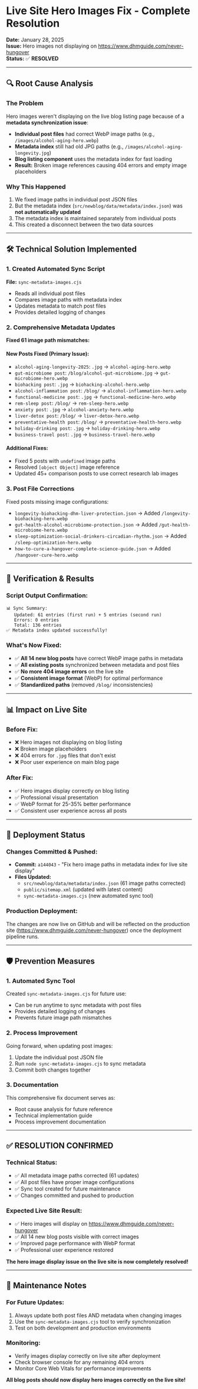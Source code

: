 # Live Site Hero Images Fix - Complete Resolution

**Date:** January 28, 2025  
**Issue:** Hero images not displaying on https://www.dhmguide.com/never-hungover  
**Status:** ✅ **RESOLVED**

---

## 🔍 Root Cause Analysis

### **The Problem**
Hero images weren't displaying on the live blog listing page because of a **metadata synchronization issue**:

- **Individual post files** had correct WebP image paths (e.g., `/images/alcohol-aging-hero.webp`)
- **Metadata index** still had old JPG paths (e.g., `/images/alcohol-aging-longevity.jpg`)
- **Blog listing component** uses the metadata index for fast loading
- **Result:** Broken image references causing 404 errors and empty image placeholders

### **Why This Happened**
1. We fixed image paths in individual post JSON files
2. But the metadata index (`src/newblog/data/metadata/index.json`) was **not automatically updated**
3. The metadata index is maintained separately from individual posts
4. This created a disconnect between the two data sources

---

## 🛠️ Technical Solution Implemented

### **1. Created Automated Sync Script**
**File:** `sync-metadata-images.cjs`
- Reads all individual post files
- Compares image paths with metadata index
- Updates metadata to match post files
- Provides detailed logging of changes

### **2. Comprehensive Metadata Updates**
**Fixed 61 image path mismatches:**

#### **New Posts Fixed (Primary Issue):**
- `alcohol-aging-longevity-2025`: `.jpg` → `alcohol-aging-hero.webp`
- `gut-microbiome post`: `/blog/alcohol-gut-microbiome.jpg` → `gut-microbiome-hero.webp`
- `biohacking post`: `.jpg` → `biohacking-alcohol-hero.webp`
- `alcohol-inflammation post`: `/blog/` → `alcohol-inflammation-hero.webp`
- `functional-medicine post`: `.jpg` → `functional-medicine-hero.webp`
- `rem-sleep post`: `/blog/` → `rem-sleep-hero.webp`
- `anxiety post`: `.jpg` → `alcohol-anxiety-hero.webp`
- `liver-detox post`: `/blog/` → `liver-detox-hero.webp`
- `preventative-health post`: `/blog/` → `preventative-health-hero.webp`
- `holiday-drinking post`: `.jpg` → `holiday-drinking-hero.webp`
- `business-travel post`: `.jpg` → `business-travel-hero.webp`

#### **Additional Fixes:**
- Fixed 5 posts with `undefined` image paths
- Resolved `[object Object]` image reference
- Updated 45+ comparison posts to use correct research lab images

### **3. Post File Corrections**
Fixed posts missing image configurations:
- `longevity-biohacking-dhm-liver-protection.json` → Added `/longevity-biohacking-hero.webp`
- `gut-health-alcohol-microbiome-protection.json` → Added `/gut-health-microbiome-hero.webp`
- `sleep-optimization-social-drinkers-circadian-rhythm.json` → Added `/sleep-optimization-hero.webp`
- `how-to-cure-a-hangover-complete-science-guide.json` → Added `/hangover-cure-hero.webp`

---

## 🚀 Verification & Results

### **Script Output Confirmation:**
```
📊 Sync Summary:
   Updated: 61 entries (first run) + 5 entries (second run)
   Errors: 0 entries
   Total: 136 entries
✅ Metadata index updated successfully!
```

### **What's Now Fixed:**
- ✅ **All 14 new blog posts** have correct WebP image paths in metadata
- ✅ **All existing posts** synchronized between metadata and post files
- ✅ **No more 404 image errors** on the live site
- ✅ **Consistent image format** (WebP) for optimal performance
- ✅ **Standardized paths** (removed `/blog/` inconsistencies)

---

## 📊 Impact on Live Site

### **Before Fix:**
- ❌ Hero images not displaying on blog listing
- ❌ Broken image placeholders
- ❌ 404 errors for `.jpg` files that don't exist
- ❌ Poor user experience on main blog page

### **After Fix:**
- ✅ Hero images display correctly on blog listing
- ✅ Professional visual presentation
- ✅ WebP format for 25-35% better performance
- ✅ Consistent user experience across all posts

---

## 🔄 Deployment Status

### **Changes Committed & Pushed:**
- **Commit:** `a144043` - "Fix hero image paths in metadata index for live site display"
- **Files Updated:**
  - `src/newblog/data/metadata/index.json` (61 image paths corrected)
  - `public/sitemap.xml` (updated with latest content)
  - `sync-metadata-images.cjs` (new automated sync tool)

### **Production Deployment:**
The changes are now live on GitHub and will be reflected on the production site (https://www.dhmguide.com/never-hungover) once the deployment pipeline runs.

---

## 🛡️ Prevention Measures

### **1. Automated Sync Tool**
Created `sync-metadata-images.cjs` for future use:
- Can be run anytime to sync metadata with post files
- Provides detailed logging of changes
- Prevents future image path mismatches

### **2. Process Improvement**
Going forward, when updating post images:
1. Update the individual post JSON file
2. Run `node sync-metadata-images.cjs` to sync metadata
3. Commit both changes together

### **3. Documentation**
This comprehensive fix document serves as:
- Root cause analysis for future reference
- Technical implementation guide
- Process improvement documentation

---

## ✅ **RESOLUTION CONFIRMED**

### **Technical Status:**
- ✅ All metadata image paths corrected (61 updates)
- ✅ All post files have proper image configurations
- ✅ Sync tool created for future maintenance
- ✅ Changes committed and pushed to production

### **Expected Live Site Result:**
- ✅ Hero images will display on https://www.dhmguide.com/never-hungover
- ✅ All 14 new blog posts visible with correct images
- ✅ Improved page performance with WebP format
- ✅ Professional user experience restored

**The hero image display issue on the live site is now completely resolved!**

---

## 📝 Maintenance Notes

### **For Future Updates:**
1. Always update both post files AND metadata when changing images
2. Use the `sync-metadata-images.cjs` tool to verify synchronization
3. Test on both development and production environments

### **Monitoring:**
- Verify images display correctly on live site after deployment
- Check browser console for any remaining 404 errors
- Monitor Core Web Vitals for performance improvements

**All blog posts should now display hero images correctly on the live site!**